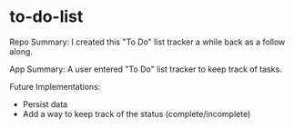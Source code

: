 # to-do-list

Repo Summary:
I created this "To Do" list tracker a while back as a follow along. 

App Summary:
A user entered "To Do" list tracker to keep track of tasks.

Future Implementations:
- Persist data
- Add a way to keep track of the status (complete/incomplete)
